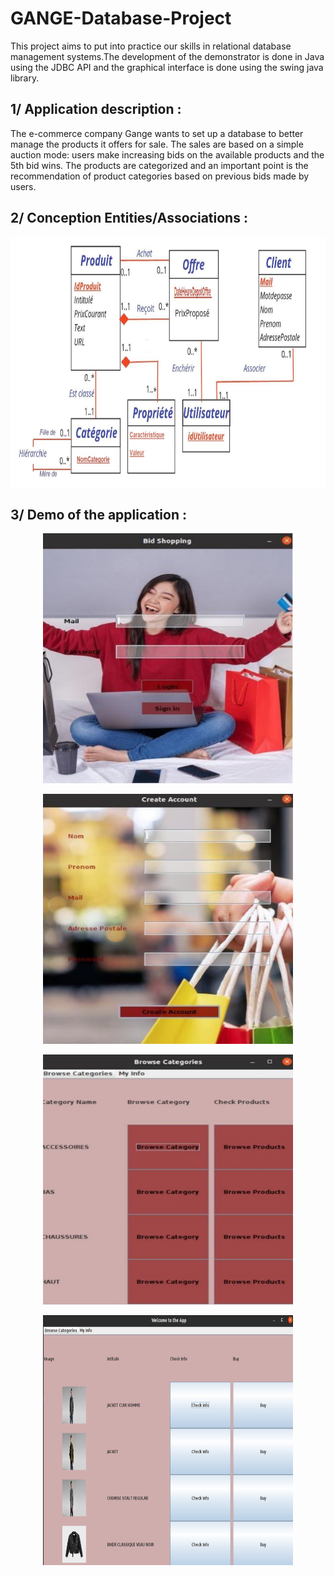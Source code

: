 
# GANGE-Database-Project

This project aims to put into practice our skills in relational database management systems.The development of the demonstrator is done in Java using the JDBC API and the graphical interface is done using the swing  java library.

## 1/ Application description :

The e-commerce company Gange wants to set up a database to better manage the products it offers for sale. The sales are based on a simple auction mode: users make increasing bids on the available products and the 5th bid wins. 
The products are categorized and an important point is the recommendation of product categories based on previous bids made by users.

## 2/ Conception Entities/Associations : 

<p align="center">
<img src="pics/scheme.png"  width="900"  height="400"/>
</p>

## 3/ Demo of the application :

<p align="center">
<img src="pics/1.png"  width="400"  height="400"/>
</p>

<p align="center">
<img src="pics/2.png"  width="400"  height="400"/>
</p>

<p align="center">
<img src="pics/3.png"  width="400"  height="400"/>
</p>

<p align="center">
<img src="pics/4.png"  width="400"  height="400"/>
</p>

